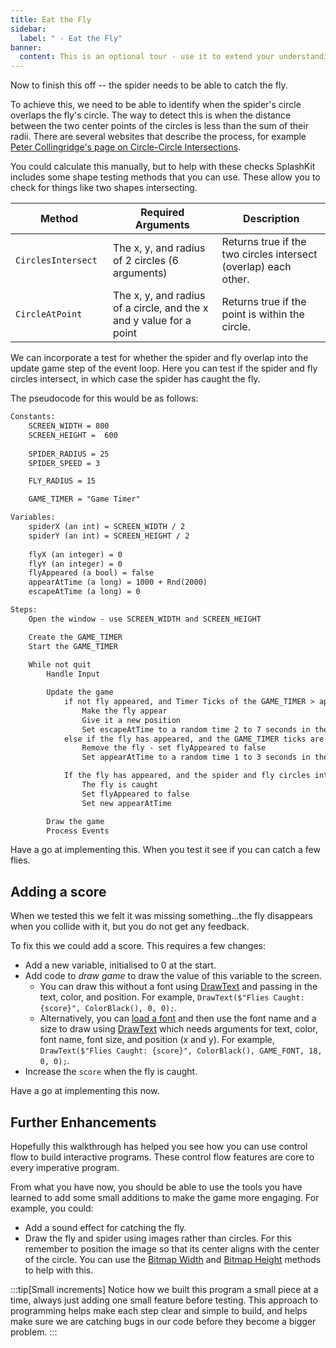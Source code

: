 ```yaml
---
title: Eat the Fly
sidebar:
  label: " - Eat the Fly"
banner: 
  content: This is an optional tour - use it to extend your understanding.
---
```


Now to finish this off -- the spider needs to be able to catch the fly.

To achieve this, we need to be able to identify when the spider's circle overlaps the fly's circle. The way to detect this is when the distance between the two center points of the circles is less than the sum of their radii. There are several websites that describe the process, for example [Peter Collingridge's page on Circle-Circle Intersections](https://www.petercollingridge.co.uk/tutorials/computational-geometry/circle-circle-intersections/).

You could calculate this manually, but to help with these checks SplashKit includes some shape testing methods that you can use. These allow you to check for things like two shapes intersecting.

| <div style="width:140px">**Method**</div> | **Required Arguments** |**Description** |
|-----------|------------------------|----------------|
|`CirclesIntersect`| The x, y, and radius of 2 circles (6 arguments) | Returns true if the two circles intersect (overlap) each other. |
|`CircleAtPoint`| The x, y, and radius of a circle, and the x and y value for a point | Returns true if the point is within the circle. |

<!-- **TODO: Add CircleAtPoint to SplashKit** -->

We can incorporate a test for whether the spider and fly overlap into the update game step of the event loop. Here you can test if the spider and fly circles intersect, in which case the spider has caught the fly.

The pseudocode for this would be as follows:

```txt
Constants:
    SCREEN_WIDTH = 800
    SCREEN_HEIGHT =  600
    
    SPIDER_RADIUS = 25
    SPIDER_SPEED = 3

    FLY_RADIUS = 15

    GAME_TIMER = "Game Timer"

Variables:
    spiderX (an int) = SCREEN_WIDTH / 2
    spiderY (an int) = SCREEN_HEIGHT / 2
    
    flyX (an integer) = 0
    flyY (an integer) = 0
    flyAppeared (a bool) = false
    appearAtTime (a long) = 1000 + Rnd(2000)
    escapeAtTime (a long) = 0

Steps:
    Open the window - use SCREEN_WIDTH and SCREEN_HEIGHT

    Create the GAME_TIMER
    Start the GAME_TIMER
    
    While not quit
        Handle Input

        Update the game
            if not fly appeared, and Timer Ticks of the GAME_TIMER > appearAtTime
                Make the fly appear
                Give it a new position
                Set escapeAtTime to a random time 2 to 7 seconds in the future
            else if the fly has appeared, and the GAME_TIMER ticks are > escapeAtTime
                Remove the fly - set flyAppeared to false
                Set appearAtTime to a random time 1 to 3 seconds in the future

            If the fly has appeared, and the spider and fly circles intersect
                The fly is caught
                Set flyAppeared to false
                Set new appearAtTime  

        Draw the game
        Process Events
```

Have a go at implementing this. When you test it see if you can catch a few flies.

## Adding a score

When we tested this we felt it was missing something...the fly disappears when you collide with it, but you do not get any feedback.

To fix this we could add a score. This requires a few changes:

- Add a new variable, initialised to 0 at the start.
- Add code to *draw game* to draw the value of this variable to the screen.
  - You can draw this without a font using [DrawText](https://splashkit.io/api/graphics/#draw-text-no-font-no-size) and passing in the text, color, and position. For example, `DrawText($"Flies Caught: {score}", ColorBlack(), 0, 0);`.
  - Alternatively, you can [load a font](https://splashkit.io/api/graphics/#load-font) and then use the font name and a size to draw using [DrawText](https://splashkit.io/api/graphics/#draw-text-font-as-string) which needs arguments for text, color, font name, font size, and position (x and y). For example, `DrawText($"Flies Caught: {score}", ColorBlack(), GAME_FONT, 18, 0, 0);`.
- Increase the `score` when the fly is caught.

Have a go at implementing this now.

## Further Enhancements

Hopefully this walkthrough has helped you see how you can use control flow to build interactive programs. These control flow features are core to every imperative program.

From what you have now, you should be able to use the tools you have learned to add some small additions to make the game more engaging. For example, you could:

- Add a sound effect for catching the fly.
- Draw the fly and spider using images rather than circles. For this remember to position the image so that its center aligns with the center of the circle. You can use the [Bitmap Width](https://splashkit.io/api/graphics/#bitmap-width-of-bitmap-named) and [Bitmap Height](https://splashkit.io/api/graphics/#bitmap-height-of-bitmap-named) methods to help with this.

:::tip[Small increments]
Notice how we built this program a small piece at a time, always just adding one small feature before testing. This approach to programming helps make each step clear and simple to build, and helps make sure we are catching bugs in our code before they become a bigger problem.
:::
